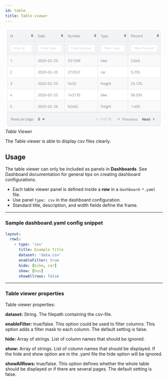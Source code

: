 ```yaml
---
id: table
title: Table viewer
---
```


![table viewer example](assets/table.png)
_Table Viewer_

The Table viewer is able to display csv files clearly.

## Usage

The table viewer can only be included as panels in **Dashboards**. See Dashboard documentation for general tips on creating dashboard configurations.

- Each table viewer panel is defined inside a **row** in a `dashboard-*.yaml` file.
- Use panel `type: csv` in the dashboard configuration.
- Standard title, description, and width fields define the frame.

---

### Sample dashboard.yaml config snippet

```yaml
layout:
  row1:
    - type: 'csv'
      title: Example Title
      dataset: 'data.csv'
      enableFilter: true
      hide: [bike, car]
      show: [bus]
      showAllrows: false
```

---

### Table viewer properties

Table viewer properties:

**dataset:** String. The filepath containing the csv-file.

**enableFilter:** true/false. This option could be used to filter columns. This option adds a filter mask to each column. The default setting is false.

**hide:** Array of strings. List of column names that should be ignored.

**show:** Array of strings. List of column names that should be displayed. If the hide and show option are in the .yaml file the hide option will be ignored.

**showAllRows:** true/false. This option defines whether the whole table should be displayed or if there are several pages. The default setting is false.
